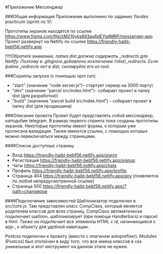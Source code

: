 #Приложение Мессенджер

###Общая информация
Приложение выполнено по заданию Yandex practicum (sprint no 1)\

Прототипы экранов находятся по ссылке https://www.figma.com/file/zM210yks893au6dEYgdMRP/messanger-app \
Проект развернут на Netlify по ссылке https://friendly-haibt-bebf56.netlify.app

*!!!!!Обратите внимание, папка dist должна содержать _redirects для Netlify. Поэтому в .gitignore добавлено исключение !/dist/_redirects.
Если файла _redirects нет в dist, скопируйте его из root.*

###Скрипты запуска (с помощью npm run):
 * "start" (значение "node server.js")- стартует сервер на 3000 порту\
 * "dev" (значение "parcel src/index.html")- собирает проект в папку dist (для разработки)\
 * "build" (значение "parcel build src/index.html") - собирает проект в папку dist (для продакшина)



###Описание проекта
Проект будет представлять собой мессенджер, наподобие telegram. В рамках первого спринта пока созданы прототипы экранов.
Некоторые прототипы имеют формы, к которым уже прописана валидация. Также имеются ссылки, с помощью которых можно переключаться
между страницами. 

####Список доступных страниц:

* Вход https://friendly-haibt-bebf56.netlify.app/signin
* Регистрация https://friendly-haibt-bebf56.netlify.app/signup
* Чаты https://friendly-haibt-bebf56.netlify.app/chats
* Профиль https://friendly-haibt-bebf56.netlify.app/profile
* Страница 404 https://friendly-haibt-bebf56.netlify.app/any (появляется по любой непредусмотренной ссылке)
* Страница 500    https://friendly-haibt-bebf56.netlify.app/?path=changepsw

####Подключение зависимостей 
Шаблонизатор подключен в src/core.js. Там представлен класс CompClass, который является родителем классов для всех страниц. 
CompClass автоматически подключает шаблон, шаблонизирует (при помощи Handlerbars) и парсит в html. 
Также он подключает все элементы HTML с id, начинающиеся с app-, к объекту для удобной навигации.

Postcss подключен к проекту (вместе с плагином autoprefixer). Modules (Postcss) был отключен в виду того, что 
все имена классов в css уникальные и этот инструмент на данном этапе не нужен.
